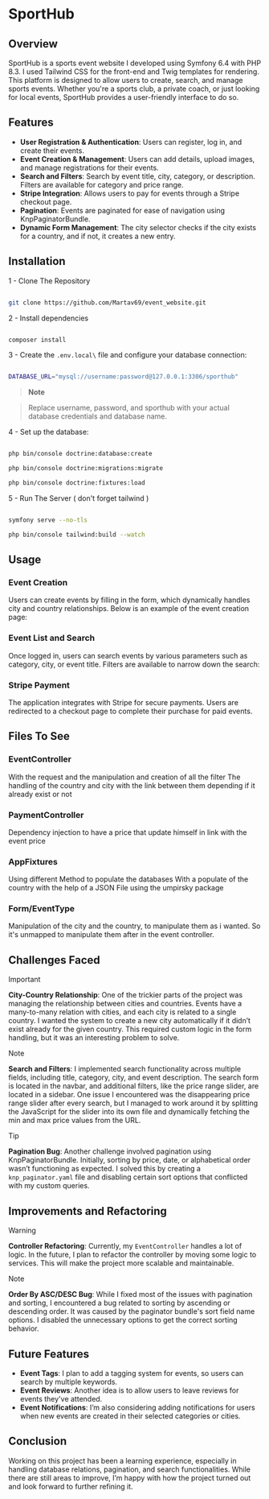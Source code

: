 # SportHub 
## Overview 
SportHub is a sports event website I developed using Symfony 6.4 with PHP 8.3. I used Tailwind CSS for the front-end and Twig templates for rendering. This platform is designed to allow users to create, search, and manage sports events. Whether you're a sports club, a private coach, or just looking for local events, SportHub provides a user-friendly interface to do so.
## Features 
- **User Registration & Authentication**: Users can register, log in, and create their events. 
- **Event Creation & Management**: Users can add details, upload images, and manage registrations for their events. 
-  **Search and Filters**: Search by event title, city, category, or description. Filters are available for category and price range. 
- **Stripe Integration**: Allows users to pay for events through a Stripe checkout page. 
- **Pagination**: Events are paginated for ease of navigation using KnpPaginatorBundle. 
- **Dynamic Form Management**: The city selector checks if the city exists for a country, and if not, it creates a new entry.
  

## Installation

  

1 - Clone The Repository

  

```bash

git clone https://github.com/Martav69/event_website.git

```

2 - Install dependencies

  

```bash

composer install

```

3 - Create the `.env.local\` file and configure your database connection:

```bash

DATABASE_URL="mysql://username:password@127.0.0.1:3306/sporthub"

```

>  **Note**

> Replace username, password, and sporthub with your actual database credentials and database name.

  

4 - Set up the database:

  
  

```bash

php bin/console doctrine:database:create

php bin/console doctrine:migrations:migrate

php bin/console doctrine:fixtures:load

```

5 - Run The Server ( don't forget tailwind )

```bash

symfony serve --no-tls

php bin/console tailwind:build --watch 

```


## Usage

### Event Creation
Users can create events by filling in the form, which dynamically handles city and country relationships. Below is an example of the event creation page:

### Event List and Search
Once logged in, users can search events by various parameters such as category, city, or event title. Filters are available to narrow down the search:

### Stripe Payment
The application integrates with Stripe for secure payments. Users are redirected to a checkout page to complete their purchase for paid events.

## Files To See 

### EventController 
With the request and the manipulation and creation of all the filter 
The handling of the country and city with the link between them depending if it already exist or not 

### PaymentController 
Dependency injection to have a price that update himself in link with the event price 

### AppFixtures
Using different Method to populate the databases
With a populate of the country with the help of a JSON File using the umpirsky package 

### Form/EventType 
Manipulation of the city and the country, to manipulate them as i wanted. 
So it's unmapped to manipulate them after in the event controller. 



## Challenges Faced

> [!IMPORTANT]
> **City-Country Relationship**: One of the trickier parts of the project was managing the relationship between cities and countries. Events have a many-to-many relation with cities, and each city is related to a single country. I wanted the system to create a new city automatically if it didn’t exist already for the given country. This required custom logic in the form handling, but it was an interesting problem to solve.

> [!NOTE]
> **Search and Filters**: I implemented search functionality across multiple fields, including title, category, city, and event description. The search form is located in the navbar, and additional filters, like the price range slider, are located in a sidebar. One issue I encountered was the disappearing price range slider after every search, but I managed to work around it by splitting the JavaScript for the slider into its own file and dynamically fetching the min and max price values from the URL.

> [!TIP]
> **Pagination Bug**: Another challenge involved pagination using KnpPaginatorBundle. Initially, sorting by price, date, or alphabetical order wasn’t functioning as expected. I solved this by creating a `knp_paginator.yaml` file and disabling certain sort options that conflicted with my custom queries.

## Improvements and Refactoring

> [!WARNING]
> **Controller Refactoring**: Currently, my `EventController` handles a lot of logic. In the future, I plan to refactor the controller by moving some logic to services. This will make the project more scalable and maintainable.

> [!NOTE]
> **Order By ASC/DESC Bug**: While I fixed most of the issues with pagination and sorting, I encountered a bug related to sorting by ascending or descending order. It was caused by the paginator bundle's sort field name options. I disabled the unnecessary options to get the correct sorting behavior.

## Future Features

- **Event Tags**: I plan to add a tagging system for events, so users can search by multiple keywords.
- **Event Reviews**: Another idea is to allow users to leave reviews for events they've attended.
- **Event Notifications**: I’m also considering adding notifications for users when new events are created in their selected categories or cities.

## Conclusion
Working on this project has been a learning experience, especially in handling database relations, pagination, and search functionalities. While there are still areas to improve, I’m happy with how the project turned out and look forward to further refining it.

